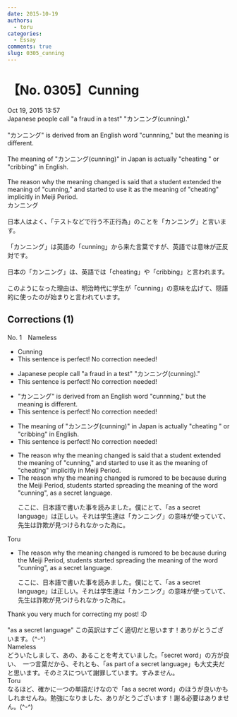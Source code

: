 ```yaml
---
date: 2015-10-19
authors:
  - toru
categories:
  - Essay
comments: true
slug: 0305_cunning
---
```


# 【No. 0305】Cunning
<div class="date">Oct 19, 2015 13:57</div>
<div id="post"><div id="body_show_ori">
Japanese people call "a fraud in a test" "カンニング(cunning)." <br/><br/>"カンニング" is derived from an English word "cunnning," but the meaning is different.<br/><br/>The meaning of "カンニング(cunning)" in Japan is actually "cheating " or "cribbing" in English.<br/><br/>The reason why the meaning changed is said that a student extended the meaning of "cunning," and started to use it as the meaning of "cheating" implicitly in Meiji Period.
</div></div>

<!-- more -->

<div id="post_ja"><div id="body_show_mo">
カンニング<br/><br/>日本人はよく、「テストなどで行う不正行為」のことを「カンニング」と言います。<br/><br/>「カンニング」は英語の「cunning」から来た言葉ですが、英語では意味が正反対です。<br/><br/>日本の「カンニング」は、英語では「cheating」や「cribbing」と言われます。<br/><br/>このようになった理由は、明治時代に学生が「cunning」の意味を広げて、隠語的に使ったのが始まりと言われています。
</div></div>

## Corrections (1)
<div id="block"><div class="first_name"> No. 1　<span class="just_name">Nameless</span></div><div id="block2">
<ul class="correction_field">
<li class="incorrect">Cunning</li>
<li class="corrected perfect">This sentence is perfect! No correction needed!</li>
</ul>
<ul class="correction_field">
<li class="incorrect">Japanese people call "a fraud in a test" "カンニング(cunning)." </li>
<li class="corrected perfect">This sentence is perfect! No correction needed!</li>
</ul>
<ul class="correction_field">
<li class="incorrect">"カンニング" is derived from an English word "cunnning," but the meaning is different.</li>
<li class="corrected perfect">This sentence is perfect! No correction needed!</li>
</ul>
<ul class="correction_field">
<li class="incorrect">The meaning of "カンニング(cunning)" in Japan is actually "cheating " or "cribbing" in English.</li>
<li class="corrected perfect">This sentence is perfect! No correction needed!</li>
</ul>
<ul class="correction_field">
<li class="incorrect">The reason why the meaning changed is said that a student extended the meaning of "cunning," and started to use it as the meaning of "cheating" implicitly in Meiji Period.</li>
<li class="corrected correct">
<span class="f_blue">The reason why the meaning changed is rumored to be because during the Meiji Period, students started spreading the meaning of the word "cunning", as a secret language.</span>
<p class="correction_comment">ここに、日本語で書いた事を読みました。僕にとて、「as a secret language」は正しい。それは学生達は「カンニング」の意味が使っていて、先生は詐欺が見つけられなかった為に。</p>
</li>
</ul>
</div><div class="name"><span class="just_name">Toru</span><br><div class="quote_field"><ul class="correction_field">
<li class="corrected correct">
<span class="f_blue">The reason why the meaning changed is rumored to be because during the Meiji Period, students started spreading the meaning of the word "cunning", as a secret language.</span>
<p class="correction_comment">
ここに、日本語で書いた事を読みました。僕にとて、「as a secret language」は正しい。それは学生達は「カンニング」の意味が使っていて、先生は詐欺が見つけられなかった為に。
</p>
</li>
</ul></div>
Thank you very much for correcting my post! :D<br/><br/>"as a secret language" この英訳はすごく適切だと思います！ありがとうございます。（^-^）
</div>
<div class="name"><span class="just_name">Nameless</span><br>
どういたしまして、あの、あることを考えていました。「secret word」の方が良い、　一つ言葉だから、それとも、「as part of a secret language」も大丈夫だと思います。そのミスについて謝罪しています。すみません。
</div>
<div class="name"><span class="just_name">Toru</span><br>
なるほど、確かに一つの単語だけなので「as a secret word」のほうが良いかもしれませんね。勉強になりました、ありがとうございます！謝る必要はありません。(^-^)
</div>
</div>

